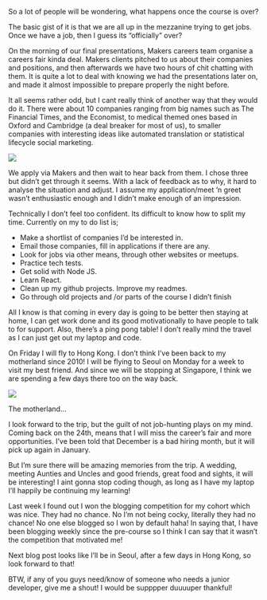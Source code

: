 So a lot of people will be wondering, what happens once the course is over?

The basic gist of it is that we are all up in the mezzanine trying to get jobs. Once we have a job, then I guess its “officially” over?

On the morning of our final presentations, Makers careers team organise a careers fair kinda deal. Makers clients pitched to us about their companies and positions, and then afterwards we have two hours of chit chatting with them. It is quite a lot to deal with knowing we had the presentations later on, and made it almost impossible to prepare properly the night before.

It all seems rather odd, but I cant really think of another way that they would do it. There were about 10 companies ranging from big names such as The Financial Times, and the Economist, to medical themed ones based in Oxford and Cambridge (a deal breaker for most of us), to smaller companies with interesting ideas like automated translation or statistical lifecycle social marketing.

![](https://cdn-images-1.medium.com/max/800/0*cy-aVbRBghYdT9Eu.jpg)

We apply via Makers and then wait to hear back from them. I chose three but didn’t get through it seems. With a lack of feedback as to why, it hard to analyse the situation and adjust. I assume my application/meet ‘n greet wasn’t enthusiastic enough and I didn’t make enough of an impression.

Technically I don’t feel too confident. Its difficult to know how to split my time. Currently on my to do list is;

*   Make a shortlist of companies I’d be interested in.
*   Email those companies, fill in applications if there are any.
*   Look for jobs via other means, through other websites or meetups.
*   Practice tech tests.
*   Get solid with Node JS.
*   Learn React.
*   Clean up my github projects. Improve my readmes.
*   Go through old projects and /or parts of the course I didn’t finish

All I know is that coming in every day is going to be better then staying at home, I can get work done and its good motivationally to have people to talk to for support. Also, there’s a ping pong table! I don’t really mind the travel as I can just get out my laptop and code.

On Friday I will fly to Hong Kong. I don’t think I’ve been back to my motherland since 2010! I will be flying to Seoul on Monday for a week to visit my best friend. And since we will be stopping at Singapore, I think we are spending a few days there too on the way back.

![](https://cdn-images-1.medium.com/max/800/0*0hsAENV4-_BToAvu.jpg)

The motherland…

I look forward to the trip, but the guilt of not job-hunting plays on my mind. Coming back on the 24th, means that I will miss the career’s fair and more opportunities. I’ve been told that December is a bad hiring month, but it will pick up again in January.

But I’m sure there will be amazing memories from the trip. A wedding, meeting Aunties and Uncles and good friends, great food and sights, it will be interesting! I aint gonna stop coding though, as long as I have my laptop I’ll happily be continuing my learning!

Last week I found out I won the blogging competition for my cohort which was nice. They had no chance. No I’m not being cocky, literally they had no chance! No one else blogged so I won by default haha! In saying that, I have been blogging weekly since the pre-course so I think I can say that it wasn’t the competition that motivated me!

Next blog post looks like I’ll be in Seoul, after a few days in Hong Kong, so look forward to that!

BTW, if any of you guys need/know of someone who needs a junior developer, give me a shout! I would be supppper duuuuper thankful!